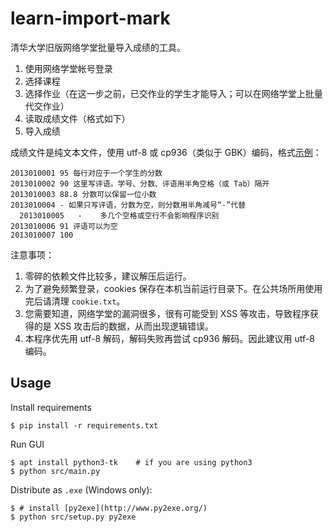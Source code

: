 # learn-import-mark

清华大学旧版网络学堂批量导入成绩的工具。

1. 使用网络学堂帐号登录
2. 选择课程
3. 选择作业（在这一步之前，已交作业的学生才能导入；可以在网络学堂上批量代交作业）
4. 读取成绩文件（格式如下）
5. 导入成绩

成绩文件是纯文本文件，使用 utf-8 或 cp936（类似于 GBK）编码，格式[示例](examples/example-0.txt)：

```
2013010001 95 每行对应于一个学生的分数
2013010002 90 这里写评语。学号、分数、评语用半角空格（或 Tab）隔开
2013010003 88.8 分数可以保留一位小数
2013010004 - 如果只写评语，分数为空，则分数用半角减号“-”代替
  2013010005   -	多几个空格或空行不会影响程序识别
2013010006 91 评语可以为空
2013010007 100
```

注意事项：

1. 零碎的依赖文件比较多，建议解压后运行。
2. 为了避免频繁登录，cookies 保存在本机当前运行目录下。在公共场所用使用完后请清理 `cookie.txt`。
3. 您需要知道，网络学堂的漏洞很多，很有可能受到 XSS 等攻击，导致程序获得的是 XSS 攻击后的数据，从而出现逻辑错误。
4. 本程序优先用 utf-8 解码，解码失败再尝试 cp936 解码。因此建议用 utf-8 编码。

## Usage

Install requirements

```
$ pip install -r requirements.txt
```

Run GUI

```
$ apt install python3-tk    # if you are using python3
$ python src/main.py
```

Distribute as `.exe` (Windows only):

```
$ # install [py2exe](http://www.py2exe.org/)
$ python src/setup.py py2exe
```
